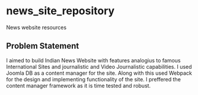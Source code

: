 # news_site_repository
News website resources
## Problem Statement 
I aimed to build Indian News Website with features analogius to famous International Sites and journalistic and Video Journalistic capabilities. I used Joomla DB as a content manager for the site. Along with this used Webpack for the design and implementing functionality of the site. 
I preffered the content manager framework as it is time tested and robust.
